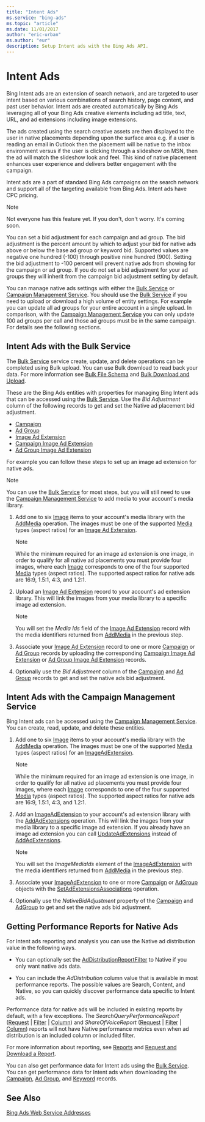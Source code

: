 ```yaml
---
title: "Intent Ads"
ms.service: "bing-ads"
ms.topic: "article"
ms.date: 11/01/2017
author: "eric-urban"
ms.author: "eur"
description: Setup Intent ads with the Bing Ads API.
---
```

# Intent Ads
Bing Intent ads are an extension of search network, and are targeted to user intent based on various combinations of search history, page content, and past user behavior. Intent ads are created automatically by Bing Ads leveraging all of your Bing Ads creative elements including ad title, text, URL, and ad extensions including image extensions.  

The ads created using the search creative assets are then displayed to the user in native placements depending upon the surface area e.g. if a user is reading an email in Outlook then the placement will be native to the inbox environment versus if the user is clicking through a slideshow on MSN, then the ad will match the slideshow look and feel. This kind of native placement enhances user experience and delivers better engagement with the campaign. 

Intent ads are a part of standard Bing Ads campaigns on the search network and support all of the targeting available from Bing Ads. Intent ads have CPC pricing. 

> [!NOTE]
> Not everyone has this feature yet. If you don't, don't worry. It's coming soon.

You can set a bid adjustment for each campaign and ad group. The bid adjustment is the percent amount by which to adjust your bid for native ads above or below the base ad group or keyword bid. Supported values are negative one hundred (-100) through positive nine hundred (900). Setting the bid adjustment to -100 percent will prevent native ads from showing for the campaign or ad group. If you do not set a bid adjustment for your ad groups they will inherit from the campaign bid adjustment setting by default.

You can manage native ads settings with either the [Bulk Service](~/bulk-service/bulk-service-reference.md) or [Campaign Management Service](~/campaign-management-service/campaign-management-service-reference.md). You should use the [Bulk Service](~/bulk-service/bulk-service-reference.md) if you need to upload or download a high volume of entity settings. For example you can update all ad groups for your entire account in a single upload. In comparison, with the [Campaign Management Service](~/campaign-management-service/campaign-management-service-reference.md) you can only update 100 ad groups per call and those ad groups must be in the same campaign. For details see the following sections.

## <a name="bulkservice"></a>Intent Ads with the Bulk Service
The [Bulk Service](~/bulk-service/bulk-service-reference.md) service create, update, and delete operations can be completed using Bulk upload. You can use Bulk download to read back your data. For more information see [Bulk File Schema](~/bulk-service/bulk-file-schema.md) and [Bulk Download and Upload](bulk-download-upload.md).

These are the Bing Ads entities with properties for managing Bing Intent ads that can be accessed using the [Bulk Service](~/bulk-service/bulk-service-reference.md). Use the *Bid Adjustment* column of the following records to get and set the Native ad placement bid adjustment.

-   [Campaign](~/bulk-service/campaign.md)  
-   [Ad Group](~/bulk-service/ad-group.md)  
-   [Image Ad Extension](~/bulk-service/image-ad-extension.md)  
-   [Campaign Image Ad Extension](~/bulk-service/campaign-image-ad-extension.md)  
-   [Ad Group Image Ad Extension](~/bulk-service/ad-group-image-ad-extension.md)  

For example you can follow these steps to set up an image ad extension for native ads.

> [!NOTE]
> You can use the [Bulk Service](~/bulk-service/bulk-service-reference.md) for most steps, but you will still need to use the [Campaign Management Service](#campaignservice) to add media to your account's media library.

1.  Add one to six [Image](~/campaign-management-service/image.md) items to your account's media library with the [AddMedia](~/campaign-management-service/addmedia.md) operation. The images must be one of the supported [Media](~/campaign-management-service/media.md) types (aspect ratios) for an [Image Ad Extension](~/bulk-service/image-ad-extension.md).

    > [!NOTE]
    > While the minimum required for an image ad extension is one image, in order to qualify for all native ad placements you must provide four images, where each [Image](~/campaign-management-service/image.md) corresponds to one of the four supported [Media](~/campaign-management-service/media.md) types (aspect ratios). The supported aspect ratios for native ads are 16:9, 1.5:1, 4:3, and 1.2:1.

2.  Upload an [Image Ad Extension](~/bulk-service/image-ad-extension.md) record to your account's ad extension library. This will link the images from your media library to a specific image ad extension.

    > [!NOTE]
    > You will set the *Media Ids* field of the [Image Ad Extension](~/bulk-service/image-ad-extension.md) record with the media identifiers returned from [AddMedia](~/campaign-management-service/addmedia.md) in the previous step.

3.  Associate your [Image Ad Extension](~/bulk-service/image-ad-extension.md) record to one or more [Campaign](~/bulk-service/campaign.md) or [Ad Group](~/bulk-service/ad-group.md) records by uploading the corresponding [Campaign Image Ad Extension](~/bulk-service/campaign-image-ad-extension.md) or [Ad Group Image Ad Extension](~/bulk-service/ad-group-image-ad-extension.md) records.

4.  Optionally use the *Bid Adjustment* column of the [Campaign](~/bulk-service/campaign.md) and [Ad Group](~/bulk-service/ad-group.md) records to get and set the native ads bid adjustment.

## <a name="campaignservice"></a>Intent Ads with the Campaign Management Service
Bing Intent ads can be accessed using the [Campaign Management Service](~/campaign-management-service/campaign-management-service-reference.md). You can create, read, update, and delete these entities.

1.  Add one to six [Image](~/campaign-management-service/image.md) items to your account's media library with the [AddMedia](~/campaign-management-service/addmedia.md) operation. The images must be one of the supported [Media](~/campaign-management-service/media.md) types (aspect ratios) for an [ImageAdExtension](~/campaign-management-service/imageadextension.md).

    > [!NOTE]
    > While the minimum required for an image ad extension is one image, in order to qualify for all native ad placements you must provide four images, where each [Image](~/campaign-management-service/image.md) corresponds to one of the four supported [Media](~/campaign-management-service/media.md) types (aspect ratios). The supported aspect ratios for native ads are 16:9, 1.5:1, 4:3, and 1.2:1.

2.  Add an [ImageAdExtension](~/campaign-management-service/imageadextension.md) to your account's ad extension library with the [AddAdExtensions](~/campaign-management-service/addadextensions.md) operation. This will link the images from your media library to a specific image ad extension. If you already have an image ad extension you can call [UpdateAdExtensions](~/campaign-management-service/updateadextensions.md) instead of [AddAdExtensions](~/campaign-management-service/addadextensions.md).

    > [!NOTE]
    > You will set the *ImageMediaIds* element of the [ImageAdExtension](~/campaign-management-service/imageadextension.md) with the media identifiers returned from [AddMedia](~/campaign-management-service/addmedia.md) in the previous step.

3.  Associate your [ImageAdExtension](~/campaign-management-service/imageadextension.md) to one or more [Campaign](~/campaign-management-service/campaign.md) or [AdGroup](~/campaign-management-service/adgroup.md) objects with the [SetAdExtensionsAssociations](~/campaign-management-service/setadextensionsassociations.md) operation.

4.  Optionally use the *NativeBidAdjustment* property of the [Campaign](~/campaign-management-service/campaign.md) and [AdGroup](~/campaign-management-service/adgroup.md) to get and set the native ads bid adjustment.

## <a name="reporting"></a>Getting Performance Reports for Native Ads
For Intent ads reporting and analysis you can use the Native ad distribution value in the following ways.

-   You can optionally set the [AdDistributionReportFilter](~/reporting-service/addistributionreportfilter.md) to Native if you only want native ads data.

-   You can include the *AdDistribution* column value that is available in most performance reports. The possible values are Search, Content, and Native, so you can quickly discover performance data specific to Intent ads.

Performance data for native ads will be included in existing reports by default, with a few exceptions. The *SearchQueryPerformanceReport* ([Request](~/reporting-service/searchqueryperformancereportrequest.md) | [Filter](~/reporting-service/searchqueryperformancereportfilter.md) | [Column](~/reporting-service/searchqueryperformancereportcolumn.md)) and *ShareOfVoiceReport* ([Request](~/reporting-service/shareofvoicereportrequest.md) | [Filter](~/reporting-service/shareofvoicereportfilter.md) | [Column](~/reporting-service/shareofvoicereportcolumn.md)) reports will not have Native performance metrics even when ad distribution is an included column or included filter.

For more information about reporting, see [Reports](reports.md) and [Request and Download a Report](request-download-report.md).

You can also get performance data for Intent ads using the [Bulk Service](~/bulk-service/bulk-service-reference.md). You can get performance data for Intent ads when downloading the [Campaign](~/bulk-service/campaign.md), [Ad Group](~/bulk-service/ad-group.md), and [Keyword](~/bulk-service/keyword.md) records.

## See Also
[Bing Ads Web Service Addresses](web-service-addresses.md)  

